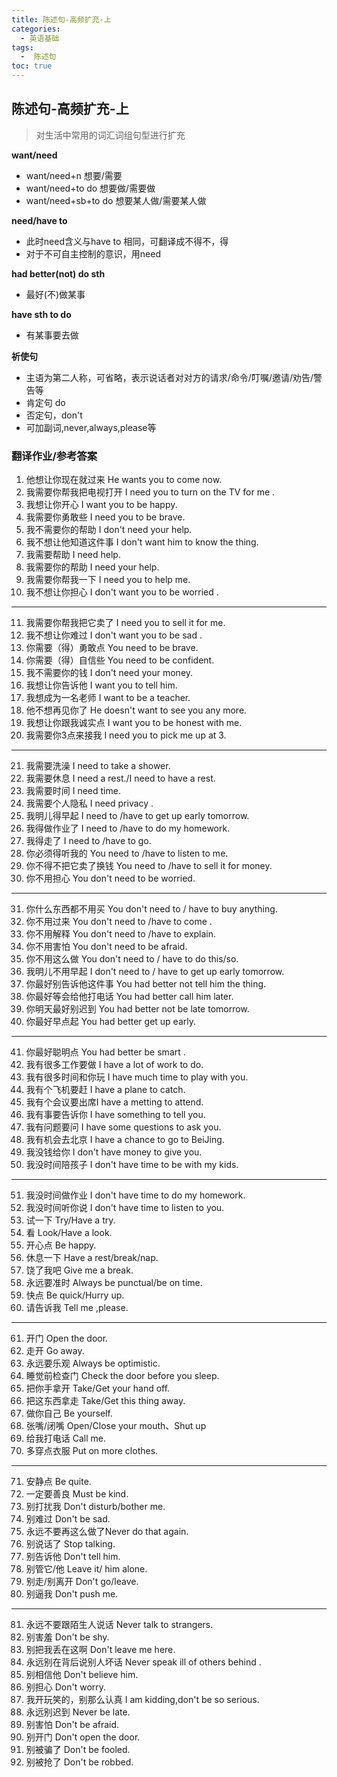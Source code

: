 ```yaml
---
title: 陈述句-高频扩充-上
categories:
  - 英语基础
tags:
  -  陈述句
toc: true 
---
```


## 陈述句-高频扩充-上

>  对生活中常用的词汇词组句型进行扩充

**want/need**

* want/need+n  想要/需要
* want/need+to do 想要做/需要做
* want/need+sb+to do 想要某人做/需要某人做


**need/have to**

* 此时need含义与have to 相同，可翻译成不得不，得
* 对于不可自主控制的意识，用need


**had better(not) do sth**

* 最好(不)做某事

**have sth to do**

* 有某事要去做


**祈使句**

* 主语为第二人称，可省略，表示说话者对对方的请求/命令/叮嘱/邀请/劝告/警告等
* 肯定句 do
* 否定句，don't 
* 可加副词,never,always,please等

### 翻译作业/参考答案


1. 他想让你现在就过来 He wants you to come now.
2. 我需要你帮我把电视打开 I need you to turn on the TV for me .
3. 我想让你开心 I want you to be happy.
4. 我需要你勇敢些 I need you to be brave.
5. 我不需要你的帮助 I don't need your help.
6. 我不想让他知道这件事 I don't want him to know  the thing.
7. 我需要帮助 I need help.
8. 我需要你的帮助 I need your help.
9.  我需要你帮我一下 I need you to help me.
10. 我不想让你担心 I don't want you to be worried .
---
11. 我需要你帮我把它卖了 I need you to sell it for me.
12. 我不想让你难过 I don't want you to be sad .
13. 你需要（得）勇敢点 You need to be brave.
14. 你需要（得）自信些 You need to be confident.
15. 我不需要你的钱 I don't need your money.
16. 我想让你告诉他 I want you to tell him.
17. 我想成为一名老师 I want to be a teacher.
18. 他不想再见你了 He doesn't want to see you any more.
19. 我想让你跟我诚实点 I want you to be honest with me.
20. 我需要你3点来接我 I need you to pick me up at 3.
---
21. 我需要洗澡 I need to take a shower.
22. 我需要休息 I need a rest./I need to have a rest.
23. 我需要时间 I need time.
24. 我需要个人隐私 I need privacy .
25. 我明儿得早起 I need to /have to get up early tomorrow. 
26. 我得做作业了 I need to /have to do my homework.
27. 我得走了 I need to /have to go.
28. 你必须得听我的 You need to /have to listen to me.
29. 你不得不把它卖了换钱 You need to /have to sell it for  money.
30. 你不用担心 You don't need to be worried.
---
31. 你什么东西都不用买 You don't need to / have to buy anything. 
32. 你不用过来 You don't need to /have to come .
33. 你不用解释 You don't need to /have to explain.
34. 你不用害怕 You don't need to be afraid.
35. 你不用这么做 You don't need to / have to do this/so.
36. 我明儿不用早起 I don't need to / have to  get up early tomorrow. 
37. 你最好别告诉他这件事 You had  better  not tell him the thing.
38. 你最好等会给他打电话 You had  better  call him later.
39. 你明天最好别迟到   You had  better  not be late tomorrow.
40. 你最好早点起 You had better get up early.

---
41. 你最好聪明点 You had better be smart .
42. 我有很多工作要做 I have a lot of  work to do.
43. 我有很多时间和你玩 I have much time to play with you.
44. 我有个飞机要赶 I have a plane to catch.
45. 我有个会议要出席I have a metting to attend.
46. 我有事要告诉你 I have something to tell you.
47. 我有问题要问 I have some questions  to ask you.
48. 我有机会去北京 I have a chance to go to BeiJing.
49. 我没钱给你 I don't have money to give you.
50. 我没时间陪孩子 I don't have time to be with my kids.
----
51. 我没时间做作业 I don't have time to do my homework.
52. 我没时间听你说 I don't have time to listen to you. 
53. 试一下 Try/Have a try.
54. 看  Look/Have a look.
55. 开心点 Be happy.
56. 休息一下 Have a rest/break/nap.
57. 饶了我吧 Give me a break.
58. 永远要准时 Always be punctual/be on time.
59. 快点 Be quick/Hurry up.
60. 请告诉我  Tell me ,please.
---
61. 开门 Open the door.
62. 走开 Go away.
63. 永远要乐观 Always be optimistic.
64. 睡觉前检查门 Check the door before you sleep.
65. 把你手拿开 Take/Get your hand off.
66. 把这东西拿走 Take/Get this thing away.
67. 做你自己 Be yourself.
68. 张嘴/闭嘴 Open/Close your mouth、Shut up
69. 给我打电话 Call me.
70. 多穿点衣服 Put on more clothes.


---

71.  安静点 Be quite.
72. 一定要善良 Must be kind.
73. 别打扰我 Don't disturb/bother me.
74. 别难过 Don't be sad.
75. 永远不要再这么做了Never do that again.
76. 别说话了 Stop talking.
77. 别告诉他 Don't tell him.
78. 别管它/他 Leave it/ him alone.
79. 别走/别离开  Don't go/leave.
80. 别逼我 Don't push me.
---

81. 永远不要跟陌生人说话 Never talk to strangers.
82. 别害羞 Don't be shy.
83. 别把我丢在这啊 Don't leave me here.
84. 永远别在背后说别人坏话 Never speak ill of others behind .
85. 别相信他 Don't believe him.
86. 别担心 Don't worry.
87. 我开玩笑的，别那么认真 I am kidding,don't be  so serious.
88. 永远别迟到 Never be late.
89. 别害怕 Don't be afraid.
90. 别开门 Don't open the door.
91. 别被骗了 Don't be fooled.
92. 别被抢了 Don't be robbed.



